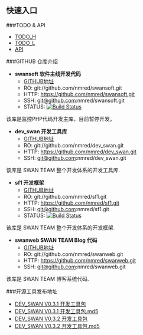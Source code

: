 快速入口
--------


###TODO & API

- [TODO_H][todo_h]
- [TODO_L][todo_l]
- [API][api_url]


###GITHUB 仓库介绍

- **swansoft 软件主线开发代码**
  - [GITHUB地址][swansoft_url]
  - RO:   git://github.com/nmred/swansoft.git
  - HTTP: https://github.com/nmred/swansoft.git
  - SSH:  git@github.com:nmred/swansoft.git
  - STATUS: [![Build Status][swansoft_status]][swansoft_status_url]


该库是监控PHP代码开发主库，目前暂停开发。

- **dev_swan 开发工具库**
  - [GITHUB地址][dev_swan_url]
  - RO:   git://github.com/nmred/dev_swan.git
  - HTTP: https://github.com/nmred/dev_swan.git
  - SSH:  git@github.com:nmred/dev_swan.git


该库是 SWAN TEAM 整个开发体系的开发工具库.

- **sf1 开发框架**
  - [GITHUB地址][sf1_url]
  - RO:   git://github.com/nmred/sf1.git
  - HTTP: https://github.com/nmred/sf1.git
  - SSH:  git@github.com:nmred/sf1.git
  - STATUS: [![Build Status][sf1_status]][sf1_status_url]


该库是 SWAN TEAM 整个开发体系的开发框架.

- **swanweb SWAN TEAM Blog 代码**
  - [GITHUB地址][swanweb_url]
  - RO:   git://github.com/nmred/swanweb.git
  - HTTP: https://github.com/nmred/swanweb.git
  - SSH:  git@github.com:nmred/swanweb.git


该库是 SWAN TEAM 博客系统代码.

###开源工具发布地址

- [DEV_SWAN V0.3.1 开发工具包][download_dev_swan_v0.3.1]
- [DEV_SWAN V0.3.1 开发工具包.md5][download_dev_swan_v0.3.1_md5]
- [DEV_SWAN V0.3.2 开发工具包][download_dev_swan_v0.3.2]
- [DEV_SWAN V0.3.2 开发工具包.md5][download_dev_swan_v0.3.2_md5]

[download_dev_swan_v0.3.1]: http://pan.baidu.com/s/1tbOYk 
[download_dev_swan_v0.3.1_md5]: http://pan.baidu.com/s/1qZYHd 
[download_dev_swan_v0.3.2]: http://pan.baidu.com/s/18AUwH 
[download_dev_swan_v0.3.2_md5]: http://pan.baidu.com/s/1DuCBZ
[swansoft_url]: https://github.com/nmred/swansoft
[dev_swan_url]: https://github.com/nmred/dev_swan
[sf1_url]: https://github.com/nmred/sf1
[swanweb_url]: https://github.com/nmred/swanweb
[sf1_status]: https://secure.travis-ci.org/nmred/sf1.png?branch=master
[sf1_status_url]: http://travis-ci.org/nmred/sf1 
[swansoft_status]: https://secure.travis-ci.org/nmred/swansoft.png?branch=master
[swansoft_status_url]: http://travis-ci.org/nmred/swansoft 
[todo_h]: http://www.swanlinux.net/hzx/
[todo_l]: http://www.swanlinux.net/ljw
[api_url]: http://www.swanlinux.net/api
